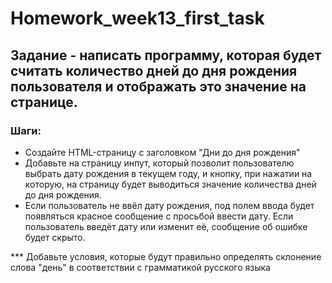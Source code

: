 # Homework_week13_first_task

## Задание - написать программу, которая будет считать количество дней до дня рождения пользователя и отображать это значение на странице.

### Шаги:
* Создайте HTML-страницу с заголовком "Дни до дня рождения"
* Добавьте на страницу инпут, который позволит пользователю выбрать дату рождения в текущем году, и кнопку, при нажатии на которую, на страницу будет выводиться значение количества дней до дня рождения.
* Если пользователь не ввёл дату рождения, под полем ввода будет появляться красное сообщение с просьбой ввести дату. Если пользователь введёт дату или изменит её, сообщение об ошибке будет скрыто.

*** Добавьте условия, которые будут правильно определять склонение слова "день" в соответствии с грамматикой русского языка
